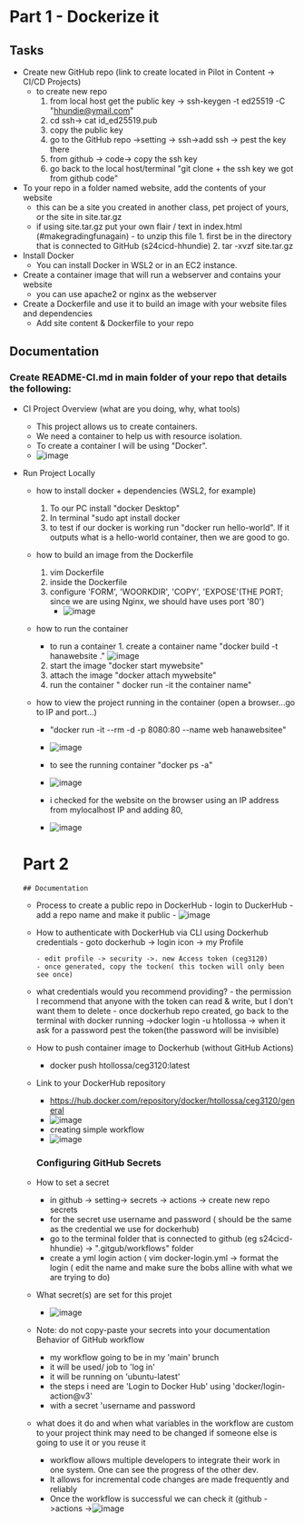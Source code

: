 # Part 1 - Dockerize it
## Tasks
- Create new GitHub repo (link to create located in Pilot in Content -> CI/CD Projects)
    - to create new repo
      1. from local host  get the public key -> ssh-keygen -t ed25519 -C "hhundie@ymail.com"
      2. cd ssh-> cat id_ed25519.pub
      3. copy the public key
      4. go to the GitHub repo ->setting -> ssh->add ssh -> pest the key there
      5. from github -> code-> copy the ssh key
      6. go back to the local host/terminal "git clone + the ssh key we got from github code"
- To your repo in a folder named website, add the contents of your website
    - this can be a site you created in another class, pet project of yours, or the site in site.tar.gz
    - if using site.tar.gz put your own flair / text in index.html (#makegradingfunagain)
          - to unzip this file
              1. first be in the directory that is connected to GitHub (s24cicd-hhundie)
              2.  tar -xvzf site.tar.gz          
- Install Docker
    - You can install Docker in WSL2 or in an EC2 instance.
- Create a container image that will run a webserver and contains your website
    - you can use apache2 or nginx as the webserver
- Create a Dockerfile and use it to build an image with your website files and dependencies
    - Add site content & Dockerfile to your repo

## Documentation
### Create README-CI.md in main folder of your repo that details the following:

- CI Project Overview
  (what are you doing, why, what tools)
    - This project allows us to create containers.
    - We need a container to help us with resource isolation.
    - To create a container I will be using "Docker".
    - ![image](https://github.com/WSU-kduncan/s24cicd-hhundie/assets/118832089/832a0f5f-f7af-4d7e-b5cd-d90630e2ad29)

- Run Project Locally
    - how to install docker + dependencies (WSL2, for example)
        1. To our PC install "docker Desktop"
        2. In terminal "sudo apt install docker
        3. to test if our docker is working run "docker run hello-world". If it outputs what is a hello-world container, then we are good to go.
    - how to build an image from the Dockerfile
        1. vim Dockerfile
        2. inside the Dockerfile
        3. configure 'FORM', 'WOORKDIR', 'COPY', 'EXPOSE'(THE PORT; since we are using Nginx, we should have uses port '80')
            - ![image](https://github.com/WSU-kduncan/s24cicd-hhundie/assets/118832089/bdf214fd-3b81-4548-b0e2-574ca3b25566)




    - how to run the container
        - to run a container
              1. create a container name "docker build -t hanawebsite ."
          ![image](https://github.com/WSU-kduncan/s24cicd-hhundie/assets/118832089/a2010f42-7693-4091-a918-3866764f2ada)
        2. start the image "docker start mywebsite"
        3. attach the image "docker attach mywebsite"
        4. run the container " docker run -it the container name"
          
  
    - how to view the project running in the container (open a browser...go to IP and port...)
        - "docker run -it --rm -d -p 8080:80 --name web hanawebsitee"
        - ![image](https://github.com/WSU-kduncan/s24cicd-hhundie/assets/118832089/10020eee-45c2-456c-9a1e-42236814c517)
        - to see the running container "docker ps -a"
        -  ![image](https://github.com/WSU-kduncan/s24cicd-hhundie/assets/118832089/39ab01ef-328c-4a59-9bd5-19e22d1cecc1)


        -  i checked for the website on the browser using an IP address from mylocalhost IP and adding 80,
        -  ![image](https://github.com/WSU-kduncan/s24cicd-hhundie/assets/118832089/390d0067-5cb7-403d-9079-abe07702b793)
     
    # Part 2
      ## Documentation


    - Process to create a public repo in DockerHub
          - login to DuckerHub
          - add a repo name and make it public
          - ![image](https://github.com/WSU-kduncan/s24cicd-hhundie/assets/118832089/c769c3ab-5c9d-4028-8c16-9328037ec391)


    - How to authenticate with DockerHub via CLI using Dockerhub credentials
          - goto dockerhub -> login icon -> my Profile

          - edit profile -> security ->. new Access token (ceg3120)
          - once generated, copy the tocken( this tocken will only been see once)

    - what credentials would you recommend providing?
          - the permission I recommend that anyone with the token can read & write, but I don't want them to delete
          - once dockerhub repo created, go back to the terminal with docker running ->docker login -u htollossa -> when it ask for a password pest the token(the password will be invisible)
      
    - How to push container image to Dockerhub (without GitHub Actions)
          
        - docker push htollossa/ceg3120:latest
    - Link to your DockerHub repository
        - https://hub.docker.com/repository/docker/htollossa/ceg3120/general
        - ![image](https://github.com/WSU-kduncan/s24cicd-hhundie/assets/118832089/5c4551e7-739f-48c6-8273-70a1212ed28f)
        -  creating simple workflow
        -  ![image](https://github.com/WSU-kduncan/s24cicd-hhundie/assets/118832089/0714fc91-fa9e-41ab-94a4-6b4c2bc1a69c)


      ### Configuring GitHub Secrets

    - How to set a secret
        - in github -> setting-> secrets -> actions -> create new repo secrets
        - for the secret use username and password ( should be the same as the credential we use for dockerhub)
        -  go to the terminal folder that is connected to github (eg s24cicd-hhundie) -> ".gitgub/workflows" folder
        - create a yml login action ( vim docker-login.yml -> format the login ( edit the name and make sure the bobs alline with what we are trying to do)
      
    - What secret(s) are set for this projet
        - ![image](https://github.com/WSU-kduncan/s24cicd-hhundie/assets/118832089/9076b25d-6816-4509-8ad9-7a7a34c8e825)

    - Note: do not copy-paste your secrets into your documentation Behavior of GitHub workflow
        - my workflow going to be in my 'main' brunch
        - it will be used/ job  to 'log in'
        - it will be running on 'ubuntu-latest'
        - the steps i need are  'Login to Docker Hub' using 'docker/login-action@v3'
        - with a secret 'username and password
    - what does it do and when what variables in the workflow are custom to your project think may need to be changed if someone else is going to use it or you reuse it
        - workflow allows multiple developers to integrate their work in one system. One can see the progress of the other dev.
        - It allows for incremental code changes are made frequently and reliably
        - Once the workflow is successful we can check it (github ->actions ->![image](https://github.com/WSU-kduncan/s24cicd-hhundie/assets/118832089/056f8345-391f-4e0e-bbef-d2f52c10a6d0)


